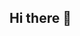 ## Hi there 👋

<!--
**nkimuku/nkimuku** is a ✨ _special_ ✨ repository because its `README.md` (this file) appears on your GitHub profile.

Here are some ideas to get you started:

- 🔭 I’m currently working on ...
- 🌱 I’m currently learning ...
- 👯 I’m looking to collaborate on ...
- 🤔 I’m looking for help with ...
- 💬 Ask me about ...
- 📫 How to reach me:[Newtonkimuku277@gmail.com](mail to:Newtonkimuku277@gmail.com) 
- 😄 Pronouns: ...
- ⚡ Fun fact: ...
-->
